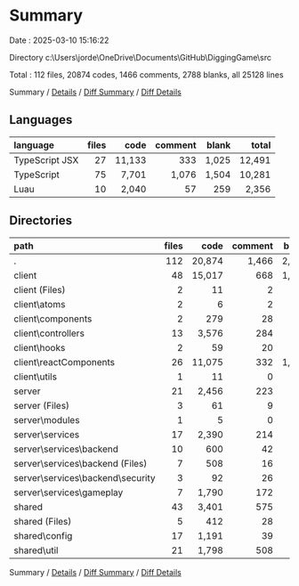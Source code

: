 # Summary

Date : 2025-03-10 15:16:22

Directory c:\\Users\\jorde\\OneDrive\\Documents\\GitHub\\DiggingGame\\src

Total : 112 files,  20874 codes, 1466 comments, 2788 blanks, all 25128 lines

Summary / [Details](details.md) / [Diff Summary](diff.md) / [Diff Details](diff-details.md)

## Languages
| language | files | code | comment | blank | total |
| :--- | ---: | ---: | ---: | ---: | ---: |
| TypeScript JSX | 27 | 11,133 | 333 | 1,025 | 12,491 |
| TypeScript | 75 | 7,701 | 1,076 | 1,504 | 10,281 |
| Luau | 10 | 2,040 | 57 | 259 | 2,356 |

## Directories
| path | files | code | comment | blank | total |
| :--- | ---: | ---: | ---: | ---: | ---: |
| . | 112 | 20,874 | 1,466 | 2,788 | 25,128 |
| client | 48 | 15,017 | 668 | 1,697 | 17,382 |
| client (Files) | 2 | 11 | 2 | 5 | 18 |
| client\\atoms | 2 | 6 | 2 | 4 | 12 |
| client\\components | 2 | 279 | 28 | 67 | 374 |
| client\\controllers | 13 | 3,576 | 284 | 588 | 4,448 |
| client\\hooks | 2 | 59 | 20 | 19 | 98 |
| client\\reactComponents | 26 | 11,075 | 332 | 1,012 | 12,419 |
| client\\utils | 1 | 11 | 0 | 2 | 13 |
| server | 21 | 2,456 | 223 | 509 | 3,188 |
| server (Files) | 3 | 61 | 9 | 22 | 92 |
| server\\modules | 1 | 5 | 0 | 2 | 7 |
| server\\services | 17 | 2,390 | 214 | 485 | 3,089 |
| server\\services\\backend | 10 | 600 | 42 | 107 | 749 |
| server\\services\\backend (Files) | 7 | 508 | 16 | 91 | 615 |
| server\\services\\backend\\security | 3 | 92 | 26 | 16 | 134 |
| server\\services\\gameplay | 7 | 1,790 | 172 | 378 | 2,340 |
| shared | 43 | 3,401 | 575 | 582 | 4,558 |
| shared (Files) | 5 | 412 | 28 | 63 | 503 |
| shared\\config | 17 | 1,191 | 39 | 126 | 1,356 |
| shared\\util | 21 | 1,798 | 508 | 393 | 2,699 |

Summary / [Details](details.md) / [Diff Summary](diff.md) / [Diff Details](diff-details.md)